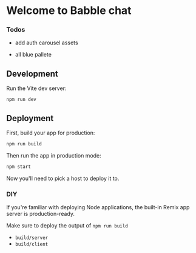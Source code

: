 # Welcome to Babble chat
### Todos
- add auth carousel assets

- all blue pallete
<!-- https://coolors.co/palette/e3f2fd-bbdefb-90caf9-64b5f6-42a5f5-2196f3-1e88e5-1976d2-1565c0-0d47a1 -->


## Development

Run the Vite dev server:

```shellscript
npm run dev
```

## Deployment

First, build your app for production:

```sh
npm run build
```

Then run the app in production mode:

```sh
npm start
```

Now you'll need to pick a host to deploy it to.

### DIY

If you're familiar with deploying Node applications, the built-in Remix app server is production-ready.

Make sure to deploy the output of `npm run build`

- `build/server`
- `build/client`
